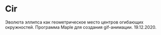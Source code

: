 # Cir
 Эволюта эллипса как геометрическое место центров огибающих окружностей.
Программа Maple для создания gif-анимации.
19.12.2020.
